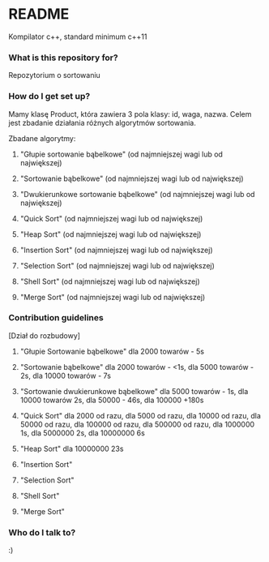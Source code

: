 # README #
Kompilator c++, standard minimum c++11

### What is this repository for? ###
Repozytorium o sortowaniu

### How do I get set up? ###
Mamy klasę Product, która zawiera 3 pola klasy: id, waga, nazwa.
Celem jest zbadanie działania różnych algorytmów sortowania.

Zbadane algorytmy:

1. "Głupie sortowanie bąbelkowe" (od najmniejszej wagi lub od największej)

2. "Sortowanie bąbelkowe" (od najmniejszej wagi lub od największej)

3. "Dwukierunkowe sortowanie bąbelkowe" (od najmniejszej wagi lub od największej)

4. "Quick Sort" (od najmniejszej wagi lub od największej)

5. "Heap Sort" (od najmniejszej wagi lub od największej)

6. "Insertion Sort" (od najmniejszej wagi lub od największej) 

7. "Selection Sort" (od najmniejszej wagi lub od największej)

8. "Shell Sort" (od najmniejszej wagi lub od największej)

9. "Merge Sort" (od najmniejszej wagi lub od największej)

### Contribution guidelines ###

[Dział do rozbudowy]

1. "Głupie Sortowanie bąbelkowe" dla 2000 towarów - 5s

2. "Sortowanie bąbelkowe" dla 2000 towarów - <1s, dla 5000 towarów - 2s,  dla 10000 towarów - 7s

3. "Sortowanie dwukierunkowe bąbelkowe" dla 5000 towarów - 1s, dla 10000 towarów 2s, dla 50000 - 46s, dla 100000 +180s

4. "Quick Sort" dla 2000 od razu, dla 5000 od razu, dla 10000 od razu, dla 50000 od razu, dla 100000 od razu, dla 500000 od razu, dla 1000000 1s, dla 5000000 2s, dla 10000000 6s

5. "Heap Sort" dla 10000000 23s

6. "Insertion Sort"

7. "Selection Sort"

8. "Shell Sort"

9. "Merge Sort"

### Who do I talk to? ###
:)
